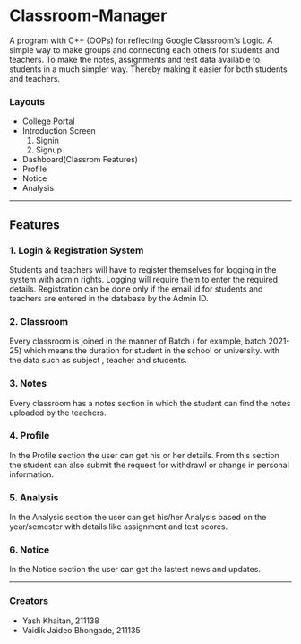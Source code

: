 # Classroom-Manager

A program with C++ (OOPs) for reflecting Google Classroom's Logic.
A simple way to make groups and connecting each others for students and teachers. To make the notes, assignments and test data available to students in a much simpler way. Thereby making it easier for both students and teachers.

### Layouts
*  College Portal 
*  Introduction Screen
   1. Signin
   2. Signup
*  Dashboard(Classrom Features)
*  Profile
*  Notice
*  Analysis
---

## Features

### 1. Login & Registration System
Students and teachers will have to register themselves for logging in the system with admin rights. Logging will require them to enter the required details.
Registration can be done only if the email id for students and teachers are entered in the database by the Admin ID.

### 2. Classroom 
Every classroom is joined in the manner of Batch ( for example, batch 2021-25) which means the duration for student in the school or university.
with the data such as subject , teacher and students.

### 3. Notes 
Every classroom has a notes section in which the student can find the notes uploaded by the teachers.

### 4. Profile 
In the Profile section the user can get his or her details. From this section the student can also submit the request for withdrawl or change in personal information.

### 5. Analysis 
In the Analysis section the user can get his/her Analysis based on the year/semester with details like assignment and test scores.

### 6. Notice 
In the Notice section the user can get the lastest news and updates.

---
### Creators
* Yash Khaitan, 211138
* Vaidik Jaideo Bhongade, 211135
